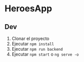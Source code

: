 # HeroesApp

## Dev

1. Clonar el proyecto
2. Ejecutar ``` npm install ```
3. Ejecutar ``` npm run backend ```
4. Ejecutar ``` npm start ``` o ``` ng serve -o ```
